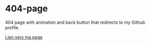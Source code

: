 # 404-page

404 page with animation and back button that redirects to my Github profile.

[Lien vers ma page](https://ggbjulien.github.io/404-page-test/)

